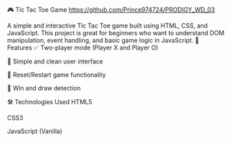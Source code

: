 🎮 Tic Tac Toe Game
https://github.com/Prince974724/PRODIGY_WD_03

A simple and interactive Tic Tac Toe game built using HTML, CSS, and JavaScript. This project is great for beginners who want to understand DOM manipulation, event handling, and basic game logic in JavaScript.
🧠 Features
✅ Two-player mode (Player X and Player O)

🎨 Simple and clean user interface

🔁 Reset/Restart game functionality

🎯 Win and draw detection


🛠️ Technologies Used
HTML5

CSS3

JavaScript (Vanilla)


